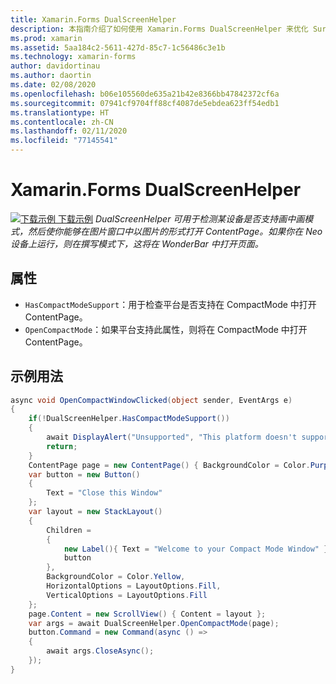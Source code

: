 ```yaml
---
title: Xamarin.Forms DualScreenHelper
description: 本指南介绍了如何使用 Xamarin.Forms DualScreenHelper 来优化 Surface Duo 和 Surface Neo 等双屏设备的应用体验。
ms.prod: xamarin
ms.assetid: 5aa184c2-5611-427d-85c7-1c56486c3e1b
ms.technology: xamarin-forms
author: davidortinau
ms.author: daortin
ms.date: 02/08/2020
ms.openlocfilehash: b06e105560de635a21b42e8366bb47842372cf6a
ms.sourcegitcommit: 07941cf9704ff88cf4087de5ebdea623ff54edb1
ms.translationtype: HT
ms.contentlocale: zh-CN
ms.lasthandoff: 02/11/2020
ms.locfileid: "77145541"
---
```

# <a name="xamarinforms-dualscreenhelper"></a>Xamarin.Forms DualScreenHelper
[![下载示例](~/media/shared/download.png) 下载示例](https://github.com/xamarin/xamarin-forms-samples/UserInterface/DualScreenDemos)
_DualScreenHelper 可用于检测某设备是否支持画中画模式，然后使你能够在图片窗口中以图片的形式打开 ContentPage。如果你在 Neo 设备上运行，则在撰写模式下，这将在 WonderBar 中打开页面。_
## <a name="properties"></a>属性
- `HasCompactModeSupport`：用于检查平台是否支持在 CompactMode 中打开 ContentPage。
- `OpenCompactMode`：如果平台支持此属性，则将在 CompactMode 中打开 ContentPage。
## <a name="example-usage"></a>示例用法
```c#
async void OpenCompactWindowClicked(object sender, EventArgs e)
{
    if(!DualScreenHelper.HasCompactModeSupport())
    {
        await DisplayAlert("Unsupported", "This platform doesn't support this feature", "Ok");
        return;
    }
    ContentPage page = new ContentPage() { BackgroundColor = Color.Purple };
    var button = new Button()
    {
        Text = "Close this Window"
    };
    var layout = new StackLayout()
    {
        Children =
        {
            new Label(){ Text = "Welcome to your Compact Mode Window" }, 
            button
        },
        BackgroundColor = Color.Yellow,
        HorizontalOptions = LayoutOptions.Fill,
        VerticalOptions = LayoutOptions.Fill
    };
    page.Content = new ScrollView() { Content = layout };
    var args = await DualScreenHelper.OpenCompactMode(page);
    button.Command = new Command(async () =>
    {
        await args.CloseAsync();
    });
}